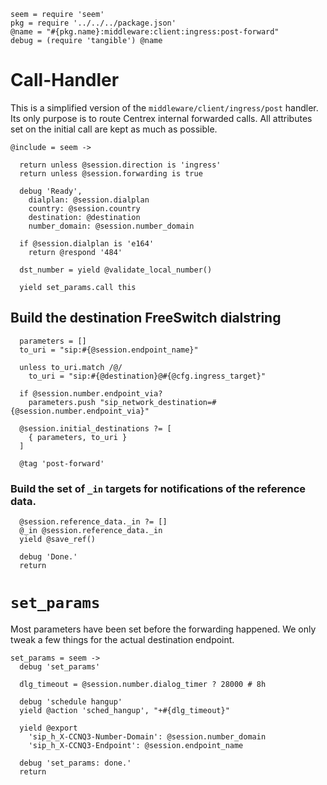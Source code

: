     seem = require 'seem'
    pkg = require '../../../package.json'
    @name = "#{pkg.name}:middleware:client:ingress:post-forward"
    debug = (require 'tangible') @name

Call-Handler
============

This is a simplified version of the `middleware/client/ingress/post` handler.
Its only purpose is to route Centrex internal forwarded calls.
All attributes set on the initial call are kept as much as possible.

    @include = seem ->

      return unless @session.direction is 'ingress'
      return unless @session.forwarding is true

      debug 'Ready',
        dialplan: @session.dialplan
        country: @session.country
        destination: @destination
        number_domain: @session.number_domain

      if @session.dialplan is 'e164'
        return @respond '484'

      dst_number = yield @validate_local_number()

      yield set_params.call this

Build the destination FreeSwitch dialstring
-------------------------------------------

      parameters = []
      to_uri = "sip:#{@session.endpoint_name}"

      unless to_uri.match /@/
        to_uri = "sip:#{@destination}@#{@cfg.ingress_target}"

      if @session.number.endpoint_via?
        parameters.push "sip_network_destination=#{@session.number.endpoint_via}"

      @session.initial_destinations ?= [
        { parameters, to_uri }
      ]

      @tag 'post-forward'

### Build the set of `_in` targets for notifications of the reference data.

      @session.reference_data._in ?= []
      @_in @session.reference_data._in
      yield @save_ref()

      debug 'Done.'
      return

`set_params`
============

Most parameters have been set before the forwarding happened.
We only tweak a few things for the actual destination endpoint.

    set_params = seem ->
      debug 'set_params'

      dlg_timeout = @session.number.dialog_timer ? 28000 # 8h

      debug 'schedule hangup'
      yield @action 'sched_hangup', "+#{dlg_timeout}"

      yield @export
        'sip_h_X-CCNQ3-Number-Domain': @session.number_domain
        'sip_h_X-CCNQ3-Endpoint': @session.endpoint_name

      debug 'set_params: done.'
      return
